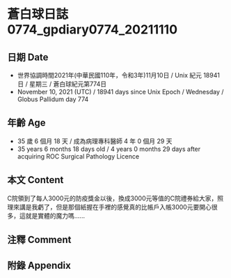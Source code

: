 [_metadata_:encoding]: - "utf-8"
[_metadata_:language]: - "zh-Hant-TW"
[_metadata_:fileformat]: - "markdown"
[_metadata_:MIME_type]: - "text/plain"
[_metadata_:markdown_version]: - "commonmark version 0.30"
[_metadata_:markdown_spec]: - "https://spec.commonmark.org/0.30/"

# 蒼白球日誌0774_gpdiary0774_20211110 #

## 日期 Date ##

* 世界協調時間2021年(中華民國110年，令和3年)11月10日 / Unix 紀元 18941 日 / 星期三 / 蒼白球紀元第774日
* November 10, 2021 (UTC) / 18941 days since Unix Epoch / Wednesday / Globus Pallidum day 774

## 年齡 Age ##

* 35 歲 6 個月 18 天 / 成為病理專科醫師 4 年 0 個月 29 天
* 35 years 6 months 18 days old / 4 years 0 months 29 days after acquiring ROC Surgical Pathology Licence

## 本文 Content ##

C院領到了每人3000元的防疫獎金以後，換成3000元等值的C院禮券給大家，照理來講是我虧了，但是那個紙握在手裡的感覺真的比帳戶入帳3000元要開心很多，這就是實體的魔力嗎......

## 注釋 Comment ##

## 附錄 Appendix ##

